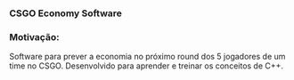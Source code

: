 ### CSGO Economy Software

### Motivação:

Software para prever a economia no próximo round dos 5 jogadores de um time no CSGO. Desenvolvido para aprender e treinar os conceitos de C++.
